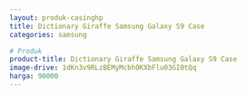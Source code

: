 ```yaml
---
layout: produk-casinghp
title: Dictionary Giraffe Samsung Galaxy S9 Case
categories: samsung

# Produk
product-title: Dictionary Giraffe Samsung Galaxy S9 Case
image-drive: 1dKn3v9RLzBEMyMcbhOKXbFlu03GI0tQq
harga: 90000
---
```

